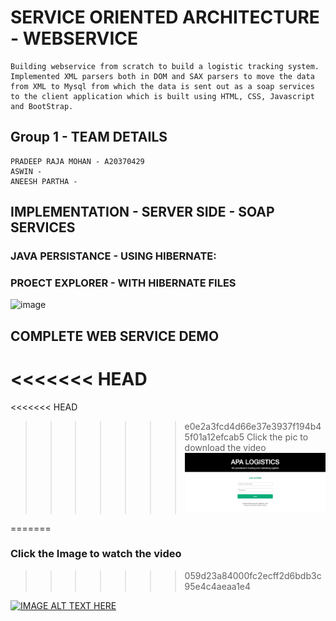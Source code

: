 # SERVICE ORIENTED ARCHITECTURE - WEBSERVICE

```
Building webservice from scratch to build a logistic tracking system. Implemented XML parsers both in DOM and SAX parsers to move the data from XML to Mysql from which the data is sent out as a soap services to the client application which is built using HTML, CSS, Javascript and BootStrap. 
```

## Group 1 - TEAM DETAILS
	PRADEEP RAJA MOHAN - A20370429 
	ASWIN -
	ANEESH PARTHA -  
	
## IMPLEMENTATION - SERVER SIDE - SOAP SERVICES

### JAVA PERSISTANCE - USING HIBERNATE:

### PROECT EXPLORER - WITH HIBERNATE FILES
![image](https://github.com/mpradeep1994/SOA_WEBSERVICE/images/1.png "PROECT EXPLORER ") 
## COMPLETE WEB SERVICE DEMO

<<<<<<< HEAD
=======
<<<<<<< HEAD
>>>>>>> e0e2a3fcd4d66e37e3937f194b45f01a12efcab5
Click the pic to download the video
[![APA Logistics](https://github.com/mpradeep1994/SOA_WEBSERVICE/blob/master/Video/Demo.jpg)](https://github.com/mpradeep1994/SOA_WEBSERVICE/blob/master/Video/soa_vid.mov)

=======
### Click the Image to watch the video
>>>>>>> 059d23a84000fc2ecff2d6bdb3c95e4c4aeaa1e4

[![IMAGE ALT TEXT HERE](https://i.ytimg.com/vi/gRU0Mn5_wwQ/hqdefault.jpg?sqp=-oaymwEXCNACELwBSFryq4qpAwkIARUAAIhCGAE=&rs=AOn4CLBQUFH76Nig-tbnc1M3QOfelEdWjw)](http://www.youtube.com/watch?v=gRU0Mn5_wwQ)

